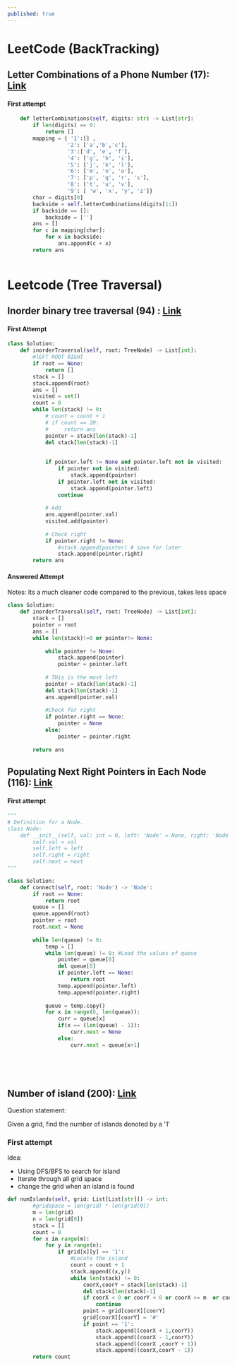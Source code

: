 ```yaml
---
published: true
---
```

# LeetCode (BackTracking)

## Letter Combinations of a Phone Number (17): [Link](https://leetcode.com/problems/letter-combinations-of-a-phone-number/)

#### First attempt

```python
    def letterCombinations(self, digits: str) -> List[str]:
        if len(digits) == 0:
            return []
        mapping = { '1':[] ,
                   '2': ['a','b','c'],
                   '3':['d', 'e', 'f'],
                   '4': ['g', 'h', 'i'],
                   '5': ['j', 'k', 'l'],
                   '6': ['m', 'n', 'o'],
                   '7': ['p', 'q', 'r', 's'],
                   '8': ['t', 'u', 'v'],
                   '9': [ 'w', 'x', 'y', 'z']}
        char = digits[0]
        backside = self.letterCombinations(digits[1:])
        if backside == []:
            backside = ['']
        ans = []
        for c in mapping[char]:
            for x in backside:
                ans.append(c + x)
        return ans
        
```

# Leetcode (Tree Traversal)

## Inorder binary tree traversal (94) : [Link](https://leetcode.com/problems/binary-tree-inorder-traversal/)

#### First Attempt

```python
class Solution:
    def inorderTraversal(self, root: TreeNode) -> List[int]:
        #lEFT ROOT RIGHT
        if root == None:
            return []
        stack = []
        stack.append(root)
        ans = []
        visited = set()
        count = 0
        while len(stack) != 0:
            # count = count + 1
            # if count == 20:
            #     return ans
            pointer = stack[len(stack)-1]
            del stack[len(stack)-1]
            
            
            if pointer.left != None and pointer.left not in visited:
                if pointer not in visited:
                    stack.append(pointer)
                if pointer.left not in visited:    
                    stack.append(pointer.left)
                continue
                
            # Add
            ans.append(pointer.val)
            visited.add(pointer)   
            
            # Check right
            if pointer.right != None:
                #stack.append(pointer) # save for later
                stack.append(pointer.right)
        return ans
```


#### Answered Attempt

Notes: Its a much cleaner code compared to the previous, takes less space

```python
class Solution:
    def inorderTraversal(self, root: TreeNode) -> List[int]:
        stack = []
        pointer = root
        ans = []
        while len(stack)!=0 or pointer!= None:
            
            while pointer != None:
                stack.append(pointer)
                pointer = pointer.left
            
            # THis is the most left
            pointer = stack[len(stack)-1]
            del stack[len(stack)-1]
            ans.append(pointer.val)
            
            #Check for right
            if pointer.right == None:
                pointer = None
            else:
                pointer = pointer.right
                
        return ans
```

## Populating Next Right Pointers in Each Node (116): [Link](https://leetcode.com/problems/populating-next-right-pointers-in-each-node/)

#### First attempt

```python
"""
# Definition for a Node.
class Node:
    def __init__(self, val: int = 0, left: 'Node' = None, right: 'Node' = None, next: 'Node' = None):
        self.val = val
        self.left = left
        self.right = right
        self.next = next
"""

class Solution:
    def connect(self, root: 'Node') -> 'Node':
        if root == None:
            return root
        queue = []
        queue.append(root)
        pointer = root
        root.next = None
        
        while len(queue) != 0:
            temp = []
            while len(queue) != 0: #Load the values of queue
                pointer = queue[0]
                del queue[0]
                if pointer.left == None:
                    return root
                temp.append(pointer.left)
                temp.append(pointer.right)
            
            queue = temp.copy()
            for x in range(0, len(queue)):
                curr = queue[x]
                if(x == (len(queue) - 1)):
                    curr.next = None
                else:
                    curr.next = queue[x+1]
                
                      
                
          
```


## Number of island (200): [Link](https://leetcode.com/problems/number-of-islands/)

Question statement:

Given a grid, find the number of islands denoted by a '1'


### First attempt

Idea:
- Using DFS/BFS to search for island
- Iterate through all grid space
- change the grid when an island is found

```python
def numIslands(self, grid: List[List[str]]) -> int:
        #gridspace = len(grid) * len(grid[0])
        m = len(grid)
        n = len(grid[0])
        stack = []
        count = 0
        for x in range(m):
            for y in range(n):
                if grid[x][y] == '1':
                    #Locate the island
                    count = count + 1
                    stack.append((x,y))
                    while len(stack) != 0:
                        coorX,coorY = stack[len(stack)-1]
                        del stack[len(stack)-1]
                        if coorX < 0 or coorY < 0 or coorX >= m  or coorY >= n:
                            continue
                        point = grid[coorX][coorY]
                        grid[coorX][coorY] = '#'
                        if point == '1':
                            stack.append((coorX + 1,coorY))
                            stack.append((coorX - 1,coorY))
                            stack.append((coorX ,coorY + 1))
                            stack.append((coorX,coorY - 1))
        return count
```

